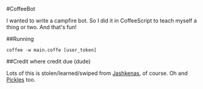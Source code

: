 #CoffeeBot

I wanted to write a campfire bot.  So I did it in CoffeeScript to teach myself a thing or two.  And that's fun!


##Running

	coffee -w main.coffe [user_token]	


##Credit where credit due (dude)

Lots of this is stolen/learned/swiped from [Jashkenas](https://github.com/jashkenas/coffee-script-tmbundle), of course.  Oh and [Pickles](https://github.com/tombell/pickles/tree/master/src) too.